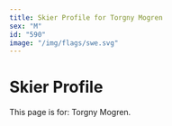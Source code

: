 ```yaml
---
title: Skier Profile for Torgny Mogren
sex: "M"
id: "590"
image: "/img/flags/swe.svg" 
---
```


# Skier Profile

This page is for: Torgny Mogren.
    